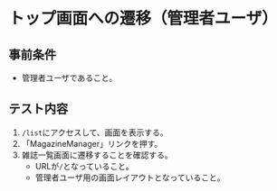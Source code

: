 # トップ画面への遷移（管理者ユーザ）

## 事前条件
- 管理者ユーザであること。

## テスト内容
1. `/list`にアクセスして、画面を表示する。
1. 「MagazineManager」リンクを押す。
1. 雑誌一覧画面に遷移することを確認する。
    - URLが`/`となっていること。
    - 管理者ユーザ用の画面レイアウトとなっていること。
